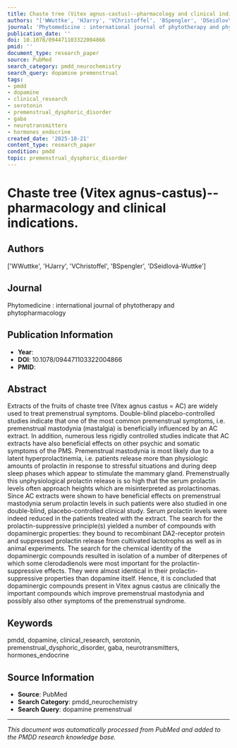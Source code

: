 ```yaml
---
title: Chaste tree (Vitex agnus-castus)--pharmacology and clinical indications.
authors: "['WWuttke', 'HJarry', 'VChristoffel', 'BSpengler', 'DSeidlov\xE1-Wuttke']"
journal: 'Phytomedicine : international journal of phytotherapy and phytopharmacology'
publication_date: ''
doi: 10.1078/094471103322004866
pmid: ''
document_type: research_paper
source: PubMed
search_category: pmdd_neurochemistry
search_query: dopamine premenstrual
tags:
- pmdd
- dopamine
- clinical_research
- serotonin
- premenstrual_dysphoric_disorder
- gaba
- neurotransmitters
- hormones_endocrine
created_date: '2025-10-21'
content_type: research_paper
condition: pmdd
topic: premenstrual_dysphoric_disorder
---
```


# Chaste tree (Vitex agnus-castus)--pharmacology and clinical indications.

## Authors
['WWuttke', 'HJarry', 'VChristoffel', 'BSpengler', 'DSeidlová-Wuttke']

## Journal
Phytomedicine : international journal of phytotherapy and phytopharmacology

## Publication Information
- **Year**: 
- **DOI**: 10.1078/094471103322004866
- **PMID**: 

## Abstract
Extracts of the fruits of chaste tree (Vitex agnus castus = AC) are widely used to treat premenstrual symptoms. Double-blind placebo-controlled studies indicate that one of the most common premenstrual symptoms, i.e. premenstrual mastodynia (mastalgia) is beneficially influenced by an AC extract. In addition, numerous less rigidly controlled studies indicate that AC extracts have also beneficial effects on other psychic and somatic symptoms of the PMS. Premenstrual mastodynia is most likely due to a latent hyperprolactinemia, i.e. patients release more than physiologic amounts of prolactin in response to stressful situations and during deep sleep phases which appear to stimulate the mammary gland. Premenstrually this unphysiological prolactin release is so high that the serum prolactin levels often approach heights which are misinterpreted as prolactinomas. Since AC extracts were shown to have beneficial effects on premenstrual mastodynia serum prolactin levels in such patients were also studied in one double-blind, placebo-controlled clinical study. Serum prolactin levels were indeed reduced in the patients treated with the extract. The search for the prolactin-suppressive principle(s) yielded a number of compounds with dopaminergic properties: they bound to recombinant DA2-receptor protein and suppressed prolactin release from cultivated lactotrophs as well as in animal experiments. The search for the chemical identity of the dopaminergic compounds resulted in isolation of a number of diterpenes of which some clerodadienols were most important for the prolactin-suppressive effects. They were almost identical in their prolactin-suppressive properties than dopamine itself. Hence, it is concluded that dopaminergic compounds present in Vitex agnus castus are clinically the important compounds which improve premenstrual mastodynia and possibly also other symptoms of the premenstrual syndrome.

## Keywords
pmdd, dopamine, clinical_research, serotonin, premenstrual_dysphoric_disorder, gaba, neurotransmitters, hormones_endocrine

## Source Information
- **Source**: PubMed
- **Search Category**: pmdd_neurochemistry
- **Search Query**: dopamine premenstrual

---
*This document was automatically processed from PubMed and added to the PMDD research knowledge base.*

